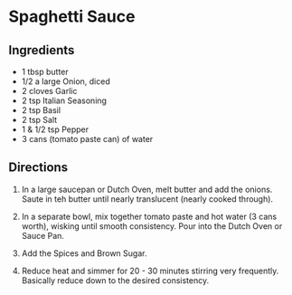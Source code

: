# Spaghetti Sauce #

## Ingredients ##

- 1 tbsp butter
- 1/2 a large Onion, diced
- 2 cloves Garlic
- 2 tsp Italian Seasoning
- 2 tsp Basil
- 2 tsp Salt
- 1 & 1/2 tsp Pepper
- 3 cans (tomato paste can) of water

## Directions ##

1. In a large saucepan or Dutch Oven, melt butter and add the onions.  Saute in teh butter until nearly translucent (nearly cooked through).

2. In a separate bowl, mix together tomato paste and hot water (3 cans worth), wisking until smooth consistency.  Pour into the Dutch Oven or Sauce Pan.

3. Add the Spices and Brown Sugar.

4. Reduce heat and simmer for 20 - 30 minutes stirring very frequently.  Basically reduce down to the desired consistency.
